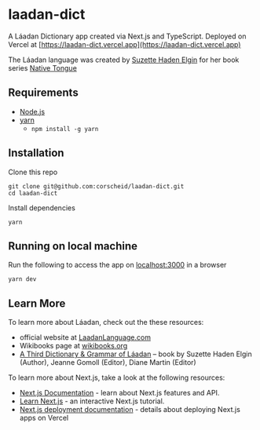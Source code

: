# laadan-dict

A Láadan Dictionary app created via Next.js and TypeScript.
Deployed on Vercel at [https://laadan-dict.vercel.app](https://laadan-dict.vercel.app)

The Láadan language was created by [Suzette Haden Elgin](https://en.wikipedia.org/wiki/Suzette_Haden_Elgin)
for her book series [Native Tongue](https://en.wikipedia.org/wiki/Native_Tongue_%28Elgin_novel%29)

## Requirements

- [Node.js](https://nodejs.org)
- [yarn](https://yarnpkg.com)
  - `npm install -g yarn`

## Installation

Clone this repo

```shell
git clone git@github.com:corscheid/laadan-dict.git
cd laadan-dict
```

Install dependencies

```shell
yarn
```

## Running on local machine

Run the following to access the app on [localhost:3000](http://localhost:3000) in a browser

```shell
yarn dev
```

## Learn More

To learn more about Láadan, check out the these resources:

- official website at [LaadanLanguage.com](https://laadanlanguage.com/)
- Wikibooks page at [wikibooks.org](https://en.m.wikibooks.org/wiki/L%C3%A1adan)
- [A Third Dictionary & Grammar of Láadan](https://www.amazon.com/Third-Dictionary-Grammar-L%C3%A1adan/dp/0359778232) – book by Suzette Haden Elgin (Author), Jeanne Gomoll (Editor), Diane Martin (Editor)

To learn more about Next.js, take a look at the following resources:

- [Next.js Documentation](https://nextjs.org/docs) - learn about Next.js features and API.
- [Learn Next.js](https://nextjs.org/learn) - an interactive Next.js tutorial.
- [Next.js deployment documentation](https://nextjs.org/docs/deployment) - details about deploying Next.js apps on Vercel
